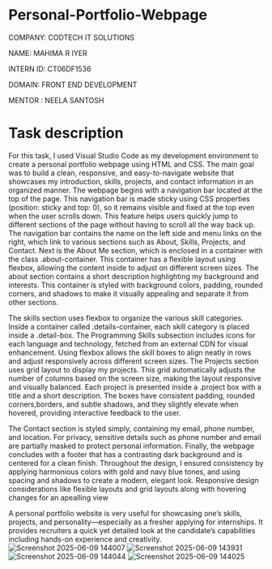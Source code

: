 # Personal-Portfolio-Webpage

COMPANY: CODTECH IT SOLUTIONS

NAME: MAHIMA R IYER

INTERN ID: CT06DF1536

DOMAIN: FRONT END DEVELOPMENT

MENTOR : NEELA SANTOSH

# Task description

For this task, I used Visual Studio Code as my development environment to create a personal portfolio webpage using HTML and CSS. The main goal was to build a clean, responsive, and easy-to-navigate website that showcases my introduction, skills, projects, and contact information in an organized manner.
The webpage begins with a navigation bar located at the top of the page. This navigation bar is made sticky using CSS properties (position: sticky and top: 0), so it remains visible and fixed at the top even when the user scrolls down. This feature helps users quickly jump to different sections of the page without having to scroll all the way back up. The navigation bar contains the name on the left side and menu links on the right, which link to various sections such as About, Skills, Projects, and Contact. Next is the About Me section, which is enclosed in a container with the class .about-container. This container has a flexible layout using flexbox, allowing the content inside to adjust on different screen sizes. The about section contains a short description highlighting my background and interests. This container is styled with background colors, padding, rounded corners, and shadows to make it visually appealing and separate it from other sections.

The skills section uses flexbox to organize the various skill categories. Inside a container called .details-container, each skill category is placed inside a .detail-box. The Programming Skills subsection includes icons for each language and technology, fetched from an external CDN for visual enhancement. Using flexbox allows the skill boxes to align neatly in rows and adjust responsively across different screen sizes.
The Projects section uses grid layout to display my projects. This grid automatically adjusts the number of columns based on the screen size, making the layout responsive and visually balanced. Each project is presented inside a .project box with a title and a short description. The boxes have consistent padding, rounded corners,borders, and subtle shadows, and they slightly elevate when hovered, providing interactive feedback to the user.

The Contact section is styled simply, containing my email, phone number, and location. For privacy, sensitive details such as phone number and email are partially masked to protect personal information.
Finally, the webpage concludes with a footer that has a contrasting dark background and is centered for a clean finish.
Throughout the design, I ensured consistency by applying harmonious colors with gold and navy blue tones, and using spacing and shadows to create a modern, elegant look. Responsive design considerations like flexible layouts and grid layouts along with hovering changes for an apealling view

A personal portfolio website is very useful for showcasing one’s skills, projects, and personality—especially as a fresher applying for internships. It provides recruiters a quick yet detailed look at the candidate’s capabilities including hands-on experience and creativity.
![Screenshot 2025-06-09 144007](https://github.com/user-attachments/assets/5c56301b-bce2-4ddc-bc14-8588e81e0dc7)
![Screenshot 2025-06-09 143931](https://github.com/user-attachments/assets/bbeb0de1-5e39-4052-85e8-803f796f5e9e)
![Screenshot 2025-06-09 144044](https://github.com/user-attachments/assets/ecdfa2b8-4531-49bf-a919-0dd2a6d7b1ba)
![Screenshot 2025-06-09 144025](https://github.com/user-attachments/assets/adbb90ee-ed78-4a98-ae55-aa792285c8b6)



